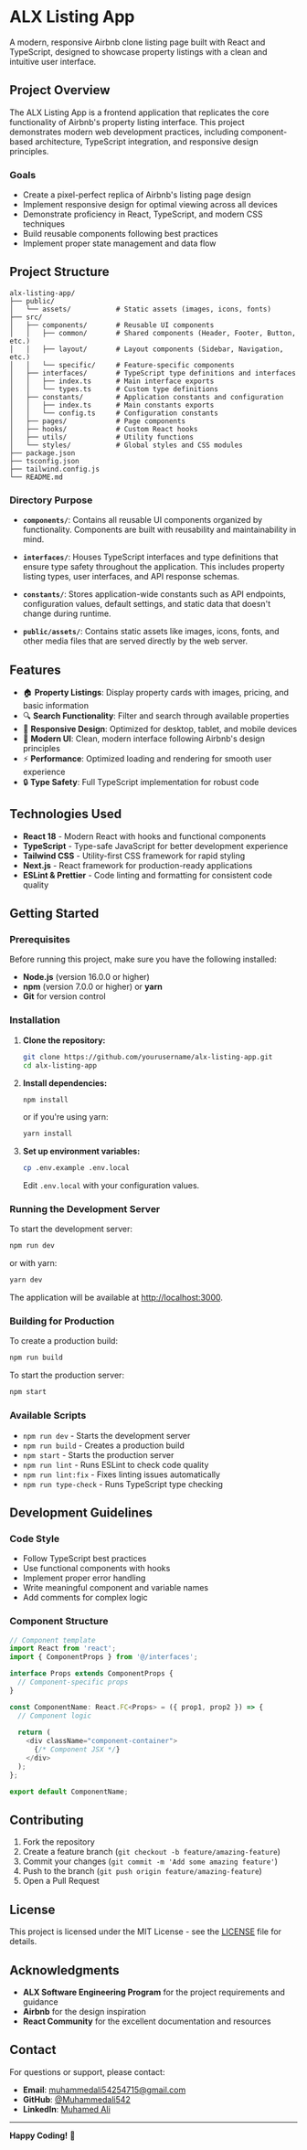 # ALX Listing App

A modern, responsive Airbnb clone listing page built with React and TypeScript, designed to showcase property listings with a clean and intuitive user interface.

## Project Overview

The ALX Listing App is a frontend application that replicates the core functionality of Airbnb's property listing interface. This project demonstrates modern web development practices, including component-based architecture, TypeScript integration, and responsive design principles.

### Goals
- Create a pixel-perfect replica of Airbnb's listing page design
- Implement responsive design for optimal viewing across all devices
- Demonstrate proficiency in React, TypeScript, and modern CSS techniques
- Build reusable components following best practices
- Implement proper state management and data flow

## Project Structure

```
alx-listing-app/
├── public/
│   └── assets/           # Static assets (images, icons, fonts)
├── src/
│   ├── components/       # Reusable UI components
│   │   ├── common/       # Shared components (Header, Footer, Button, etc.)
│   │   ├── layout/       # Layout components (Sidebar, Navigation, etc.)
│   │   └── specific/     # Feature-specific components
│   ├── interfaces/       # TypeScript type definitions and interfaces
│   │   ├── index.ts      # Main interface exports
│   │   └── types.ts      # Custom type definitions
│   ├── constants/        # Application constants and configuration
│   │   ├── index.ts      # Main constants exports
│   │   └── config.ts     # Configuration constants
│   ├── pages/            # Page components
│   ├── hooks/            # Custom React hooks
│   ├── utils/            # Utility functions
│   └── styles/           # Global styles and CSS modules
├── package.json
├── tsconfig.json
├── tailwind.config.js
└── README.md
```

### Directory Purpose

- **`components/`**: Contains all reusable UI components organized by functionality. Components are built with reusability and maintainability in mind.

- **`interfaces/`**: Houses TypeScript interfaces and type definitions that ensure type safety throughout the application. This includes property listing types, user interfaces, and API response schemas.

- **`constants/`**: Stores application-wide constants such as API endpoints, configuration values, default settings, and static data that doesn't change during runtime.

- **`public/assets/`**: Contains static assets like images, icons, fonts, and other media files that are served directly by the web server.

## Features

- 🏠 **Property Listings**: Display property cards with images, pricing, and basic information
- 🔍 **Search Functionality**: Filter and search through available properties
- 📱 **Responsive Design**: Optimized for desktop, tablet, and mobile devices
- 🎨 **Modern UI**: Clean, modern interface following Airbnb's design principles
- ⚡ **Performance**: Optimized loading and rendering for smooth user experience
- 🔒 **Type Safety**: Full TypeScript implementation for robust code

## Technologies Used

- **React 18** - Modern React with hooks and functional components
- **TypeScript** - Type-safe JavaScript for better development experience
- **Tailwind CSS** - Utility-first CSS framework for rapid styling
- **Next.js** - React framework for production-ready applications
- **ESLint & Prettier** - Code linting and formatting for consistent code quality

## Getting Started

### Prerequisites

Before running this project, make sure you have the following installed:

- **Node.js** (version 16.0.0 or higher)
- **npm** (version 7.0.0 or higher) or **yarn**
- **Git** for version control

### Installation

1. **Clone the repository:**
   ```bash
   git clone https://github.com/yourusername/alx-listing-app.git
   cd alx-listing-app
   ```

2. **Install dependencies:**
   ```bash
   npm install
   ```
   or if you're using yarn:
   ```bash
   yarn install
   ```

3. **Set up environment variables:**
   ```bash
   cp .env.example .env.local
   ```
   Edit `.env.local` with your configuration values.

### Running the Development Server

To start the development server:

```bash
npm run dev
```

or with yarn:

```bash
yarn dev
```

The application will be available at [http://localhost:3000](http://localhost:3000).

### Building for Production

To create a production build:

```bash
npm run build
```

To start the production server:

```bash
npm start
```

### Available Scripts

- `npm run dev` - Starts the development server
- `npm run build` - Creates a production build
- `npm start` - Starts the production server
- `npm run lint` - Runs ESLint to check code quality
- `npm run lint:fix` - Fixes linting issues automatically
- `npm run type-check` - Runs TypeScript type checking

## Development Guidelines

### Code Style

- Follow TypeScript best practices
- Use functional components with hooks
- Implement proper error handling
- Write meaningful component and variable names
- Add comments for complex logic

### Component Structure

```typescript
// Component template
import React from 'react';
import { ComponentProps } from '@/interfaces';

interface Props extends ComponentProps {
  // Component-specific props
}

const ComponentName: React.FC<Props> = ({ prop1, prop2 }) => {
  // Component logic
  
  return (
    <div className="component-container">
      {/* Component JSX */}
    </div>
  );
};

export default ComponentName;
```

## Contributing

1. Fork the repository
2. Create a feature branch (`git checkout -b feature/amazing-feature`)
3. Commit your changes (`git commit -m 'Add some amazing feature'`)
4. Push to the branch (`git push origin feature/amazing-feature`)
5. Open a Pull Request

## License

This project is licensed under the MIT License - see the [LICENSE](LICENSE) file for details.

## Acknowledgments

- **ALX Software Engineering Program** for the project requirements and guidance
- **Airbnb** for the design inspiration
- **React Community** for the excellent documentation and resources

## Contact

For questions or support, please contact:
- **Email**: muhammedali54254715@gmail.com
- **GitHub**: [@Muhammedali542](https://github.com/Muhammedali542)
- **LinkedIn**: [Muhamed Ali](www.linkedin.com/in/muhamed-ali-b51605224)

---

**Happy Coding!** 🚀
